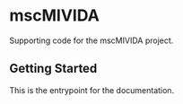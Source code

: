 # mscMIVIDA

Supporting code for the mscMIVIDA project.

## Getting Started

This is the entrypoint for the documentation.
